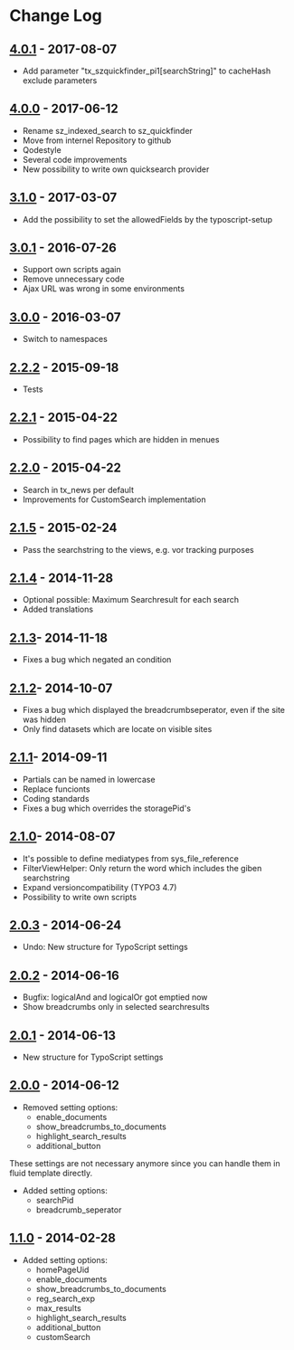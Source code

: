 # Change Log

## [**4.0.1**](https://github.com/sunzinetAG/sz-quickfinder/tree/4.0.1) - 2017-08-07

* Add parameter "tx_szquickfinder_pi1[searchString]" to cacheHash exclude parameters

## [**4.0.0**](https://github.com/sunzinetAG/sz-quickfinder/tree/4.0.0) - 2017-06-12

* Rename sz_indexed_search to sz_quickfinder
* Move from internel Repository to github
* Qodestyle
* Several code improvements
* New possibility to write own quicksearch provider

## [**3.1.0**](http://stash.sunzinet.com:7990/projects/SZT3/repos/sz_indexed_search/browse?at=refs%2Ftags%2F3.1.0) - 2017-03-07

* Add the possibility to set the allowedFields by the typoscript-setup

## [**3.0.1**](http://stash.sunzinet.com:7990/projects/SZT3/repos/sz_indexed_search/browse?at=refs%2Ftags%2F3.0.1) - 2016-07-26

* Support own scripts again
* Remove unnecessary code
* Ajax URL was wrong in some environments

## [**3.0.0**](http://stash.sunzinet.com:7990/projects/SZT3/repos/sz_indexed_search/browse?at=refs%2Ftags%2F3.0.0) - 2016-03-07

* Switch to namespaces

## [**2.2.2**](http://stash.sunzinet.com:7990/projects/SZT3/repos/sz_indexed_search/browse?at=refs%2Ftags%2F2.2.2) - 2015-09-18

* Tests

## [**2.2.1**](http://stash.sunzinet.com:7990/projects/SZT3/repos/sz_indexed_search/browse?at=refs%2Ftags%2F2.2.1) - 2015-04-22

* Possibility to find pages which are hidden in menues

## [**2.2.0**](http://stash.sunzinet.com:7990/projects/SZT3/repos/sz_indexed_search/browse?at=refs%2Ftags%2F2.2.0) - 2015-04-22

* Search in tx_news per default
* Improvements for CustomSearch implementation

## [**2.1.5**](http://stash.sunzinet.com:7990/projects/SZT3/repos/sz_indexed_search/browse?at=refs%2Ftags%2F2.1.5) - 2015-02-24

* Pass the searchstring to the views, e.g. vor tracking purposes

## [**2.1.4**](http://stash.sunzinet.com:7990/projects/SZT3/repos/sz_indexed_search/browse?at=refs%2Ftags%2F2.1.4) - 2014-11-28

* Optional possible: Maximum Searchresult for each search
* Added translations

## [**2.1.3**](http://stash.sunzinet.com:7990/projects/SZT3/repos/sz_indexed_search/browse?at=refs%2Ftags%2F2.1.3)- 2014-11-18

* Fixes a bug which negated an condition

## [**2.1.2**](http://stash.sunzinet.com:7990/projects/SZT3/repos/sz_indexed_search/browse?at=refs%2Ftags%2F2.1.2)- 2014-10-07

* Fixes a bug which displayed the breadcrumbseperator, even if the site was hidden
* Only find datasets which are locate on visible sites 

## [**2.1.1**](http://stash.sunzinet.com:7990/projects/SZT3/repos/sz_indexed_search/browse?at=refs%2Ftags%2F2.1.1)- 2014-09-11

* Partials can be named in lowercase
* Replace funcionts
* Coding standards
* Fixes a bug which overrides the storagePid's

## [**2.1.0**](http://stash.sunzinet.com:7990/projects/SZT3/repos/sz_indexed_search/browse?at=refs%2Ftags%2F2.1.0)- 2014-08-07

* It's possible to define mediatypes from sys_file_reference
* FilterViewHelper: Only return the word which includes the giben searchstring
* Expand versioncompatibility (TYPO3 4.7)
* Possibility to write own scripts

## [**2.0.3**](http://stash.sunzinet.com:7990/projects/SZT3/repos/sz_indexed_search/browse?at=refs%2Ftags%2F2.0.3) - 2014-06-24

* Undo: New structure for TypoScript settings

## [**2.0.2**](http://stash.sunzinet.com:7990/projects/SZT3/repos/sz_indexed_search/browse?at=refs%2Ftags%2F2.0.2) - 2014-06-16

* Bugfix: logicalAnd and logicalOr got emptied now
* Show breadcrumbs only in selected searchresults

## [**2.0.1**](http://stash.sunzinet.com:7990/projects/SZT3/repos/sz_indexed_search/browse?at=refs%2Ftags%2F2.0.1) - 2014-06-13

* New structure for TypoScript settings

## [**2.0.0**](http://stash.sunzinet.com:7990/projects/SZT3/repos/sz_indexed_search/browse?at=refs%2Ftags%2F2.0.0) - 2014-06-12

* Removed setting options:
    * enable_documents
    * show_breadcrumbs_to_documents
    * highlight_search_results
    * additional_button

These settings are not necessary anymore since you can handle them in fluid template directly.

* Added setting options:
    * searchPid
    * breadcrumb_seperator

## [**1.1.0**](http://stash.sunzinet.com:7990/projects/SZT3/repos/sz_indexed_search/browse?at=refs%2Ftags%2F1.1.0) - 2014-02-28

* Added setting options:
    * homePageUid
    * enable_documents
    * show_breadcrumbs_to_documents
    * reg_search_exp
    * max_results
    * highlight_search_results
    * additional_button
    * customSearch

